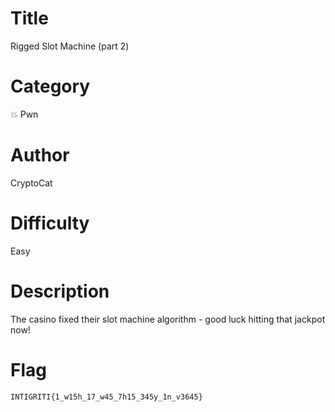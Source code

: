 # Title

Rigged Slot Machine (part 2)

# Category

💥 Pwn

# Author

CryptoCat

# Difficulty

Easy

# Description

The casino fixed their slot machine algorithm - good luck hitting that jackpot now!

# Flag

`INTIGRITI{1_w15h_17_w45_7h15_345y_1n_v3645}`
